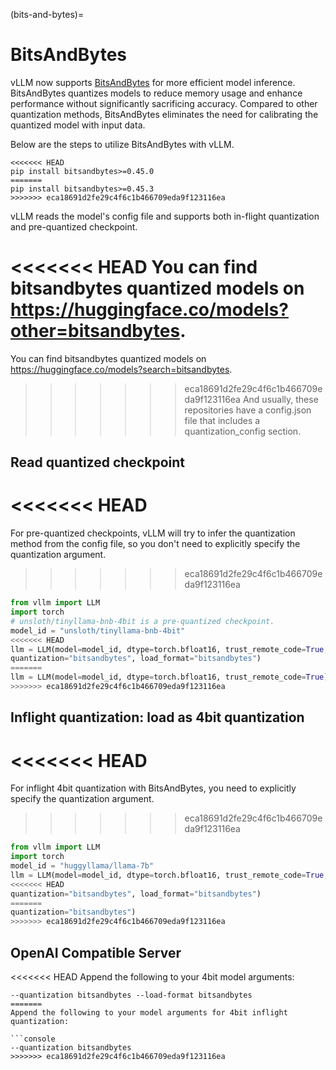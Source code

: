 (bits-and-bytes)=

# BitsAndBytes

vLLM now supports [BitsAndBytes](https://github.com/TimDettmers/bitsandbytes) for more efficient model inference.
BitsAndBytes quantizes models to reduce memory usage and enhance performance without significantly sacrificing accuracy.
Compared to other quantization methods, BitsAndBytes eliminates the need for calibrating the quantized model with input data.

Below are the steps to utilize BitsAndBytes with vLLM.

```console
<<<<<<< HEAD
pip install bitsandbytes>=0.45.0
=======
pip install bitsandbytes>=0.45.3
>>>>>>> eca18691d2fe29c4f6c1b466709eda9f123116ea
```

vLLM reads the model's config file and supports both in-flight quantization and pre-quantized checkpoint.

<<<<<<< HEAD
You can find bitsandbytes quantized models on <https://huggingface.co/models?other=bitsandbytes>.
=======
You can find bitsandbytes quantized models on <https://huggingface.co/models?search=bitsandbytes>.
>>>>>>> eca18691d2fe29c4f6c1b466709eda9f123116ea
And usually, these repositories have a config.json file that includes a quantization_config section.

## Read quantized checkpoint

<<<<<<< HEAD
=======
For pre-quantized checkpoints, vLLM will try to infer the quantization method from the config file, so you don't need to explicitly specify the quantization argument.

>>>>>>> eca18691d2fe29c4f6c1b466709eda9f123116ea
```python
from vllm import LLM
import torch
# unsloth/tinyllama-bnb-4bit is a pre-quantized checkpoint.
model_id = "unsloth/tinyllama-bnb-4bit"
<<<<<<< HEAD
llm = LLM(model=model_id, dtype=torch.bfloat16, trust_remote_code=True, \
quantization="bitsandbytes", load_format="bitsandbytes")
=======
llm = LLM(model=model_id, dtype=torch.bfloat16, trust_remote_code=True)
>>>>>>> eca18691d2fe29c4f6c1b466709eda9f123116ea
```

## Inflight quantization: load as 4bit quantization

<<<<<<< HEAD
=======
For inflight 4bit quantization with BitsAndBytes, you need to explicitly specify the quantization argument.

>>>>>>> eca18691d2fe29c4f6c1b466709eda9f123116ea
```python
from vllm import LLM
import torch
model_id = "huggyllama/llama-7b"
llm = LLM(model=model_id, dtype=torch.bfloat16, trust_remote_code=True, \
<<<<<<< HEAD
quantization="bitsandbytes", load_format="bitsandbytes")
=======
quantization="bitsandbytes")
>>>>>>> eca18691d2fe29c4f6c1b466709eda9f123116ea
```

## OpenAI Compatible Server

<<<<<<< HEAD
Append the following to your 4bit model arguments:

```console
--quantization bitsandbytes --load-format bitsandbytes
=======
Append the following to your model arguments for 4bit inflight quantization:

```console
--quantization bitsandbytes
>>>>>>> eca18691d2fe29c4f6c1b466709eda9f123116ea
```
